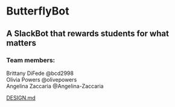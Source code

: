 # ButterflyBot
## A SlackBot that rewards students for what matters

### Team members:
Brittany DiFede @bcd2998  
Olivia Powers @olivepowers  
Angelina Zaccaria @Angelina-Zaccaria  

[DESIGN.md](DESIGN.md)
